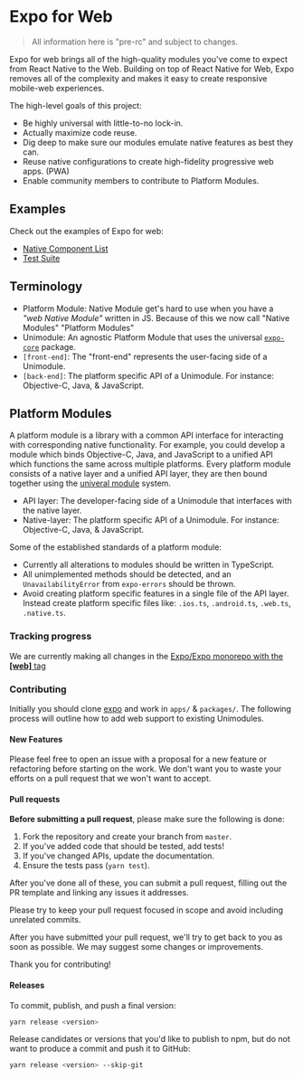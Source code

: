 # Expo for Web

> All information here is "pre-rc" and subject to changes.

Expo for web brings all of the high-quality modules you've come to expect from React Native to the Web. Building on top of React Native for Web, Expo removes all of the complexity and makes it easy to create responsive mobile-web experiences.

The high-level goals of this project:

- Be highly universal with little-to-no lock-in.
- Actually maximize code reuse.
- Dig deep to make sure our modules emulate native features as best they can.
- Reuse native configurations to create high-fidelity progressive web apps. (PWA)
- Enable community members to contribute to Platform Modules.

## Examples

Check out the examples of Expo for web:

- [Native Component List](https://github.com/expo/expo/tree/master/apps/native-component-list/)
- [Test Suite](https://github.com/expo/expo/tree/master/apps/test-suite/)

## Terminology

- Platform Module: Native Module get's hard to use when you have a _"web Native Module"_ written in JS. Because of this we now call "Native Modules" "Platform Modules"
- Unimodule: An agnostic Platform Module that uses the universal [`expo-core`](https://github.com/expo/expo/tree/master/packages/expo-core) package.
- `[front-end]`: The "front-end" represents the user-facing side of a Unimodule.
- `[back-end]`: The platform specific API of a Unimodule. For instance: Objective-C, Java, & JavaScript.

## Platform Modules

A platform module is a library with a common API interface for interacting with corresponding native functionality. For example, you could develop a module which binds Objective-C, Java, and JavaScript to a unified API which functions the same across multiple platforms. Every platform module consists of a native layer and a unified API layer, they are then bound together using the [univeral module](https://github.com/expo/expo/tree/master/packages/expo-core) system.

- API layer: The developer-facing side of a Unimodule that interfaces with the native layer.
- Native-layer: The platform specific API of a Unimodule. For instance: Objective-C, Java, & JavaScript.

Some of the established standards of a platform module:

- Currently all alterations to modules should be written in TypeScript.
- All unimplemented methods should be detected, and an `UnavailabilityError` from `expo-errors` should be thrown.
- Avoid creating platform specific features in a single file of the API layer. Instead create platform specific files like: `.ios.ts`, `.android.ts`, `.web.ts`, `.native.ts`.

### Tracking progress

We are currently making all changes in the [Expo/Expo monorepo with the **[web]** tag](https://github.com/expo/expo/pulls?utf8=%E2%9C%93&q=is%3Apr+label%3A%22project%3A+web%22+)

### Contributing

Initially you should clone [expo](https://github.com/expo/expo) and work in `apps/` & `packages/`. The following process will outline how to add web support to existing Unimodules.

#### New Features

Please feel free to open an issue with a proposal for a new feature or refactoring before
starting on the work. We don't want you to waste your efforts on a pull request
that we won't want to accept.

#### Pull requests

**Before submitting a pull request**, please make sure the following is done:

1. Fork the repository and create your branch from `master`.
2. If you've added code that should be tested, add tests!
3. If you've changed APIs, update the documentation.
4. Ensure the tests pass (`yarn test`).

After you've done all of these, you can submit a pull request, filling out the PR template and linking any issues it addresses.

Please try to keep your pull request focused in scope and avoid including
unrelated commits.

After you have submitted your pull request, we'll try to get back to you as
soon as possible. We may suggest some changes or improvements.

Thank you for contributing!

#### Releases

To commit, publish, and push a final version:

```sh
yarn release <version>
```

Release candidates or versions that you'd like to publish to npm, but do not
want to produce a commit and push it to GitHub:

```sh
yarn release <version> --skip-git
```
